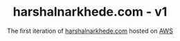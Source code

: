 <div align="center">
 
</div>
<h1 align="center">
  harshalnarkhede.com - v1
</h1>
<p align="center">
  The first iteration of <a href="https://harshalnarkhede.com" target="_blank">harshalnarkhede.com</a> hosted on <a href="https://aws.amazon.com/" target="_blank">AWS</a>
</p>
